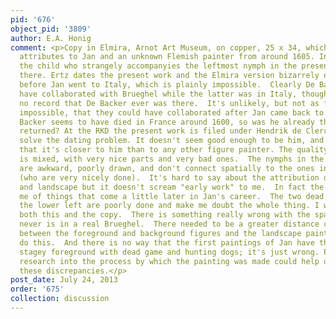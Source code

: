 ```yaml
---
pid: '676'
object_pid: '3809'
author: E.A. Honig
comment: <p>Copy in Elmira, Arnot Art Museum, on copper, 25 x 34, which Ertz mysteriously
  attributes to Jan and an unknown Flemish painter from around 1605. In the copy,
  the child who strangely accompanyies the leftmost nymph in the present work is not
  there. Ertz dates the present work and the Elmira version bizarrely early, like
  before Jan went to Italy, which is plainly impossible.  Clearly De Backer cannot
  have collaborated with Brueghel while the latter was in Italy, though; there is
  no record that De Backer ever was there.  It's unlikely, but not as far as I know
  impossible, that they could have collaborated after Jan came back to Antwerp. De
  Backer seems to have died in France around 1600, so was he already there when Jan
  returned? At the RKD the present work is filed under Hendrik de Clerck, which would
  solve the dating problem. It doesn't seem good enough to be him, and yet I feel
  that it's closer to him than to any other figure painter. The quality of this work
  is mixed, with very nice parts and very bad ones.  The nymphs in the background
  are awkward, poorly drawn, and don't connect spatially to the ones in the foreground
  (who are very nicely done).  It's hard to say about the attribution of the foreground
  and landscape but it doesn't scream "early work" to me.  In fact the dog reminds
  me of things that come a little later in Jan's career.  The two dead rabbits at
  the lower left are poorly done and make me doubt the whole thing. I would reject
  both this and the copy.  There is something really wrong with the space, as there
  never is in a real Brueghel.  There needed to be a greater distance constructed
  between the foreground and background figures and the landscape painter failed to
  do this.  And there is no way that the first paintings of Jan have this kind of
  stagey foreground with dead game and hunting dogs; it's just wrong. Possibly more
  research into the process by which the painting was made could help us to understand
  these discrepancies.</p>
post_date: July 24, 2013
order: '675'
collection: discussion
---
```

